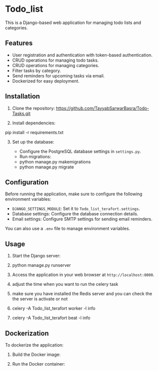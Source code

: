# Todo_list

This is a Django-based web application for managing todo lists and categories.

## Features

- User registration and authentication with token-based authentication.
- CRUD operations for managing todo tasks.
- CRUD operations for managing categories.
- Filter tasks by category.
- Send reminders for upcoming tasks via email.
- Dockerized for easy deployment.

## Installation

1. Clone the repository:
https://github.com/TayyabSarwarBasra/Todo-Tasks.git


2. Install dependencies:

pip install -r requirements.txt



3. Set up the database:
   
   - Configure the PostgreSQL database settings in `settings.py`.
   - Run migrations:
   - python manage.py makemigrations
   - python manage.py migrate
  
## Configuration

Before running the application, make sure to configure the following environment variables:

- `DJANGO_SETTINGS_MODULE`: Set it to `Todo_list_terafort.settings`.
- Database settings: Configure the database connection details.
- Email settings: Configure SMTP settings for sending email reminders.

You can also use a `.env` file to manage environment variables.

## Usage

1. Start the Django server:
2. python manage.py runserver
3. Access the application in your web browser at `http://localhost:8000`.

4. adjust the time when you want to run the celery task
5. make sure you have installed the Redis server and you can check the the server is activate or not
6. celery -A Todo_list_terafort worker -l info
7. celery -A Todo_list_terafort beat -l info


## Dockerization

To dockerize the application:

1. Build the Docker image:

2. Run the Docker container:









